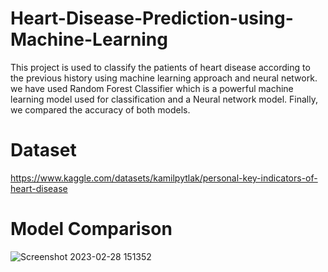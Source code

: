 # Heart-Disease-Prediction-using-Machine-Learning
This project is used to classify the patients of heart disease according to the previous history using machine learning approach and neural network. we have used Random Forest Classifier
which is a powerful machine learning model used for classification and a Neural network model. Finally, we compared the accuracy of both models.

# Dataset
https://www.kaggle.com/datasets/kamilpytlak/personal-key-indicators-of-heart-disease

# Model Comparison

![Screenshot 2023-02-28 151352](https://user-images.githubusercontent.com/68701684/221824361-4c2b285b-0200-4bbd-9db7-cd4025373636.jpg)
